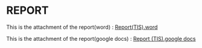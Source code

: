 # REPORT

This is the attachment of the report(word) :  [Report(TIS).word](https://github.com/user-attachments/files/18347626/Report.TIS.docx)

This is the attachment of the report(google docs) :  [Report (TIS).google docs](https://docs.google.com/document/d/1r7rZ8ewG2cUjH_bpZu_VFw8k7tifTSATSpS9Tc_uIY8/edit?tab=t.0)
